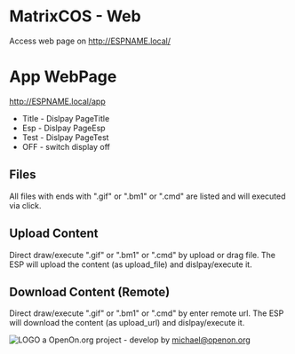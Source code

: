 
# MatrixCOS - Web

Access web page on http://ESPNAME.local/

# App WebPage 

http://ESPNAME.local/app

- Title - Dislpay PageTitle 
- Esp - Dislpay PageEsp
- Test - Dislpay PageTest
- OFF - switch display off

## Files

All files with ends with ".gif" or ".bm1" or ".cmd" are listed
and will executed via click.

## Upload Content

Direct draw/execute ".gif" or ".bm1" or ".cmd" by upload or drag file.
The ESP will upload the content (as upload_file) and dislpay/execute it. 

## Download Content (Remote)

Direct draw/execute ".gif" or ".bm1" or ".cmd" by enter remote url.
The ESP will download the content (as upload_url) and dislpay/execute it. 

![LOGO](../images/Hub75_logo_32x32.gif) a OpenOn.org project - develop by michael@openon.org 